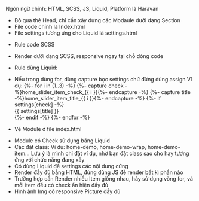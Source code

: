 Ngôn ngữ chính: HTML, SCSS, JS, Liquid, Platform là Haravan
- Bỏ qua thẻ Head, chỉ cần xây dựng các Modaule dưới dạng Section
- File code chính là Index.html
- File settings tương ứng cho Liquid là settings.html

* Rule code SCSS
- Render dưới dạng SCSS, responsive ngay tại chỗ dòng code

* Rule dùng Liquid:
- Nếu trong dùng for, dùng capture bọc settings chứ đừng dùng assign
  Ví dụ:
  {%- for i in (1..3) -%}
		{%- capture check -%}home_slider_item_check_{{ i }}{%- endcapture -%}
    {%- capture title -%}home_slider_item_title_{{ i }}{%- endcapture -%}
    {%- if settings[check] -%}
    <div class="home-demo">{{ settings[title] }}</div>
    {%- endif -%}
  {%- endfor -%}

* Về Module ở file index.html
- Module có Check sử dụng bằng Liquid
- Các đặt class: Ví dụ: home-demo, home-demo-wrap, home-demo-item... Lưu ý là mình chỉ đặt ví dụ, nhờ bạn đặt class sao cho hay tương ứng với chức năng đang xây
- Có dùng Liquid để settings các nội dung cứng
- Render đầy đủ bằng HTML, đừng dùng JS để render bất kì phần nào
- Trường hợp cần Render nhiều Item giống nhau, hãy sử dụng vòng for, và mỗi item đều có check ẩn hiện đầy đủ
- Hình ảnh Img có responsive Picture đầy đủ
